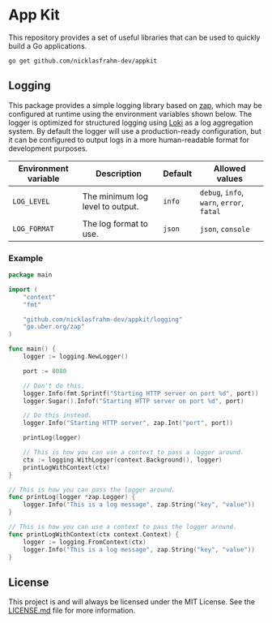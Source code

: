 # App Kit

This repository provides a set of useful libraries that can be used to quickly build a Go applications.

```shell
go get github.com/nicklasfrahm-dev/appkit
```

## Logging

This package provides a simple logging library based on [zap][github-zap], which may be configured at runtime using the environment variables shown below. The logger is optimized for structured logging using [Loki][github-loki] as a log aggregation system. By default the logger will use a production-ready configuration, but it can be configured to output logs in a more human-readable format for development purposes.

| Environment variable | Description                      | Default | Allowed values                            |
| -------------------- | -------------------------------- | ------- | ----------------------------------------- |
| `LOG_LEVEL`          | The minimum log level to output. | `info`  | `debug`, `info`, `warn`, `error`, `fatal` |
| `LOG_FORMAT`         | The log format to use.           | `json`  | `json`, `console`                         |

### Example

```go
package main

import (
	"context"
	"fmt"

	"github.com/nicklasfrahm-dev/appkit/logging"
	"go.uber.org/zap"
)

func main() {
	logger := logging.NewLogger()

	port := 8080

	// Don't do this.
	logger.Info(fmt.Sprintf("Starting HTTP server on port %d", port))
	logger.Sugar().Infof("Starting HTTP server on port %d", port)

	// Do this instead.
	logger.Info("Starting HTTP server", zap.Int("port", port))

	printLog(logger)

	// This is how you can use a context to pass a logger around.
	ctx := logging.WithLogger(context.Background(), logger)
	printLogWithContext(ctx)
}

// This is how you can pass the logger around.
func printLog(logger *zap.Logger) {
	logger.Info("This is a log message", zap.String("key", "value"))
}

// This is how you can use a context to pass the logger around.
func printLogWithContext(ctx context.Context) {
	logger := logging.FromContext(ctx)
	logger.Info("This is a log message", zap.String("key", "value"))
}
```

## License

This project is and will always be licensed under the MIT License. See the [LICENSE.md](LICENSE.md) file for more information.

[github-zap]: https://github.com/uber-go/zap
[github-loki]: https://github.com/grafana/loki
